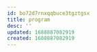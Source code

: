 ```yaml
---
id: bo72d7rnxqqbuce3tgztgsx
title: program
desc: ''
updated: 1688887082919
created: 1688887082919
---
```

